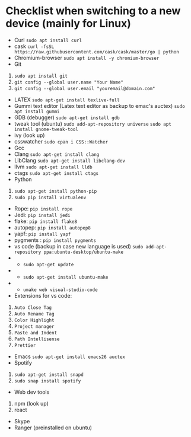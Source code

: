 
# Checklist when switching to a new device (mainly for Linux)
- Curl ```sudo apt install curl```
- cask ```curl -fsSL https://raw.githubusercontent.com/cask/cask/master/go | python```
- Chromium-browser ```sudo apt install -y chromium-browser```
- Git 
1. ```sudo apt install git```
2. ```git config --global user.name "Your Name"```
3. ```git config --global user.email "youremail@domain.com"```
- LATEX ```sudo apt-get install texlive-full```
- Gummi text editor (Latex text editor as backup to emac's auctex) ```sudo apt install gummi```
- GDB (debugger) ```sudo apt-get install gdb```
- tweak tool (ubuntu) ```sudo add-apt-repository universe``` ```sudo apt install gnome-tweak-tool```
- ivy (look up)
- csswatcher ```sudo cpan i CSS::Watcher```
- Gcc
- Clang ```sudo apt-get install clang```
- LibClang ```sudo apt-get install libclang-dev```
- llvm ```sudo apt-get install lldb```
- ctags ```sudo apt-get install ctags```
- Python
1. ```sudo apt-get install python-pip```
2. ```sudo pip install virtualenv```
- Rope: ```pip install rope``` 
- Jedi: ```pip install jedi``` 
- flake: ```pip install flake8``` 
- autopep: ```pip install autopep8```  
- yapf: ```pip install yapf``` 
- pygments : ```pip install pygments```
-  vs code (backup in case new language is used) ```sudo add-apt-repository ppa:ubuntu-desktop/ubuntu-make```
- - ```sudo apt-get update```
- - ```sudo apt-get install ubuntu-make```
- - ```umake web visual-studio-code```
- Extensions for vs code: 
1. ```Auto Close Tag```
2. ```Auto Rename Tag```
3. ```Color Highlight```
4. ```Project manager```
5. ```Paste and Indent```
6. ```Path Intellisense```
7. ```Prettier```
- Emacs ```sudo apt-get install emacs26 auctex ```
- Spotify
1. ```sudo apt-get install snapd```
2. ```sudo snap install spotify```
- Web dev tools
1. npm (look up)
2. react
- Skype
- Ranger (preinstalled on ubuntu) 



